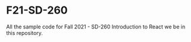 # F21-SD-260

All the sample code for Fall 2021 - SD-260 Introduction to React we be in this repository.
